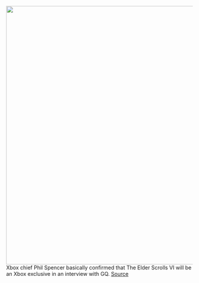 <img src='https://cdn.vox-cdn.com/thumbor/-hX2eEqnMHvoW_0RJcGRYiI7ck0=/0x0:4000x2667/1200x800/filters:focal(1651x368:2291x1008)/cdn.vox-cdn.com/uploads/chorus_image/image/70145335/971159754.0.jpg' width='700px' /><br/>
Xbox chief Phil Spencer basically confirmed that The Elder Scrolls VI will be an Xbox exclusive in an interview with GQ.
<a href='https://www.theverge.com/2021/11/15/22783314/elder-scrolls-6-xbox-exclusive-pc-phil-spencer'> Source <a/>